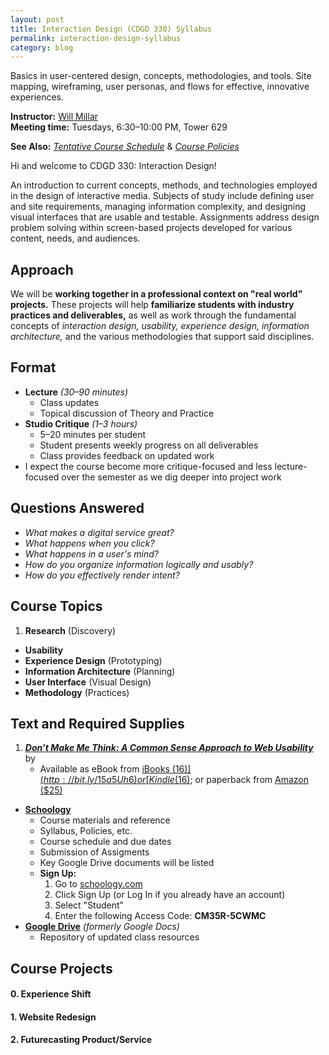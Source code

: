 ```yaml
---
layout: post
title: Interaction Design (CDGD 330) Syllabus
permalink: interaction-design-syllabus
category: blog
---
```


Basics in user-centered design, concepts, methodologies, and tools. Site mapping, wireframing, user personas, and flows for effective, innovative experiences.

<!--more-->
**Instructor:** [Will Millar](mailto:willmillar@gmail.com)  
**Meeting time:** Tuesdays, 6:30–10:00 PM, Tower 629

**See Also:** [*Tentative Course Schedule*](https://www.schoology.com/page/59652379) & [*Course Policies*](https://www.schoology.com/page/59652657)

Hi and welcome to CDGD 330: Interaction Design!

An introduction to current concepts, methods, and technologies employed in the design of interactive media. Subjects of study include defining user and site requirements, managing information complexity, and designing visual interfaces that are usable and testable. Assignments address design problem solving within screen-based projects developed for various content, needs, and audiences.

## Approach
We will be **working together in a professional context on "real world" projects.** These projects will help **familiarize students with industry practices and deliverables,** as well as work through the fundamental concepts of *interaction design, usability, experience design, information architecture,* and the various methodologies that support said disciplines.

## Format
- **Lecture** *(30–90 minutes)*
	- Class updates
	- Topical discussion of Theory and Practice
- **Studio Critique** *(1–3 hours)*
	- 5–20 minutes per student
	- Student presents weekly progress on all deliverables
	- Class provides feedback on updated work
- I expect the course become more critique-focused and less lecture-focused over the semester as we dig deeper into project work

## Questions Answered
- *What makes a digital service great?*
- *What happens when you click?*
- *What happens in a user's mind?*
- *How do you organize information logically and usably?*
- *How do you effectively render intent?*

## Course Topics
1. **Research** (Discovery)
- **Usability**
- **Experience Design** (Prototyping)
- **Information Architecture** (Planning)
- **User Interface** (Visual Design)
- **Methodology** (Practices)

## Text and Required Supplies
1. [***Don’t Make Me Think: A Common Sense Approach to Web Usability***](http://www.sensible.com/dmmt.html) by 
	- Available as eBook from [iBooks ($16)](http://bit.ly/15a5Uh6) or [Kindle ($16)](http://amzn.to/15a60VW); or paperback from [Amazon ($25)](http://amzn.to/1aFAMOD)
- [**Schoology**][schoology]
	- Course materials and reference
	- Syllabus, Policies, etc.
	- Course schedule and due dates
	- Submission of Assigments
	- Key Google Drive documents will be listed
	- **Sign Up:**
		1. Go to [schoology.com](https://www.schoology.com/)
		2. Click Sign Up (or Log In if you already have an account)
		3. Select "Student"
		4. Enter the following Access Code: **CM35R-5CWMC**
-  [**Google Drive**](https://drive.google.com/folderview?id=0B_u2W625O4GkSzJsLXhDcFNnRkk&usp=sharing) *(formerly Google Docs)*
	- Repository of updated class resources

## Course Projects

#### 0. Experience Shift
#### 1. Website Redesign
#### 2. Futurecasting Product/Service

[contact]: https://www.schoology.com/page/59583401
[schoology]: https://www.schoology.com/course/59421575/